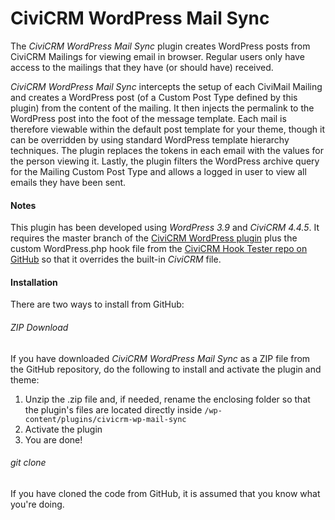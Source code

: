 CiviCRM WordPress Mail Sync
===========================

The *CiviCRM WordPress Mail Sync* plugin creates WordPress posts from CiviCRM Mailings for viewing email in browser. Regular users only have access to the mailings that they have (or should have) received.

*CiviCRM WordPress Mail Sync* intercepts the setup of each CiviMail Mailing and creates a WordPress post (of a Custom Post Type defined by this plugin) from the content of the mailing. It then injects the permalink to the WordPress post into the foot of the message template. Each mail is therefore viewable within the default post template for your theme, though it can be overridden by using standard WordPress template hierarchy techniques. The plugin replaces the tokens in each email with the values for the person viewing it. Lastly, the plugin filters the WordPress archive query for the Mailing Custom Post Type and allows a logged in user to view all emails they have been sent.



#### Notes ####

This plugin has been developed using *WordPress 3.9* and *CiviCRM 4.4.5*. It requires the master branch of the [CiviCRM WordPress plugin](https://github.com/civicrm/civicrm-wordpress) plus the custom WordPress.php hook file from the [CiviCRM Hook Tester repo on GitHub](https://github.com/christianwach/civicrm-wp-hook-tester) so that it overrides the built-in *CiviCRM* file.

#### Installation ####

There are two ways to install from GitHub:

###### ZIP Download ######

If you have downloaded *CiviCRM WordPress Mail Sync* as a ZIP file from the GitHub repository, do the following to install and activate the plugin and theme:

1. Unzip the .zip file and, if needed, rename the enclosing folder so that the plugin's files are located directly inside `/wp-content/plugins/civicrm-wp-mail-sync`
2. Activate the plugin
3. You are done!

###### git clone ######

If you have cloned the code from GitHub, it is assumed that you know what you're doing.
